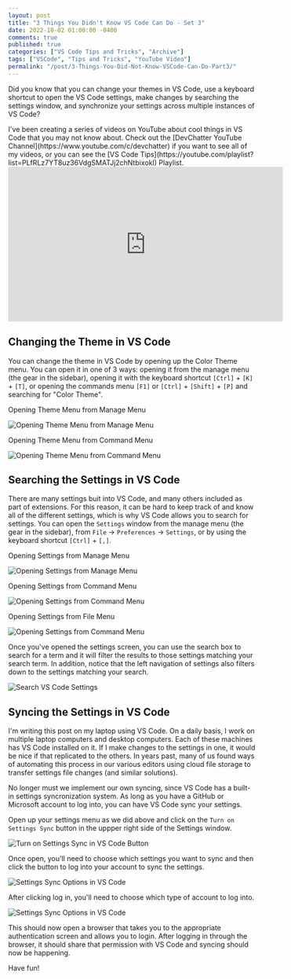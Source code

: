 ```yaml
---
layout: post
title: "3 Things You Didn't Know VS Code Can Do - Set 3"
date: 2022-10-02 01:00:00 -0400
comments: true
published: true
categories: ["VS Code Tips and Tricks", "Archive"]
tags: ["VSCode", "Tips and Tricks", "YouTube Video"]
permalink: "/post/3-Things-You-Did-Not-Know-VSCode-Can-Do-Part3/"
---
```


Did you know that you can change your themes in VS Code, use a keyboard shortcut to open the VS Code settings, make changes by searching the settings window, and synchronize your settings across multiple instances of VS Code?

<div class="message">
I've been creating a series of videos on YouTube about cool things in VS Code that you may not know about. Check out the [DevChatter YouTube Channel](https://www.youtube.com/c/devchatter) if you want to see all of my videos, or you can see the [VS Code Tips](https://youtube.com/playlist?list=PLfRLz7YT8uz36VdgSMATJj2chNtbixokI) Playlist.
</div>

<div class="video-container">
    <iframe width="560" height="315" src="https://www.youtube.com/embed/1eiMpsEWigI" title="YouTube video player" frameborder="0" allow="accelerometer; autoplay; clipboard-write; encrypted-media; gyroscope; picture-in-picture" allowfullscreen></iframe>
</div>

## Changing the Theme in VS Code

You can change the theme in VS Code by opening up the Color Theme menu. You can open it in one of 3 ways: opening it from the manage menu (the gear in the sidebar), opening it with the keyboard shortcut `[Ctrl]` + `[K]` + `[T]`, or opening the commands menu `[F1]` or `[Ctrl]` + `[Shift]` + `[P]` and searching for "Color Theme".

Opening Theme Menu from Manage Menu

![Opening Theme Menu from Manage Menu](/images/files/2022-posts/VSCodeTips/Part3/ManageMenuOpenTheme.png)

Opening Theme Menu from Command Menu

![Opening Theme Menu from Command Menu](/images/files/2022-posts/VSCodeTips/Part3/CommandMenuOpenTheme.png)

## Searching the Settings in VS Code

There are many settings buit into VS Code, and many others included as part of extensions. For this reason, it can be hard to keep track of and know all of the different settings, which is why VS Code allows you to search for settings. You can open the `Settings` window from the manage menu (the gear in the sidebar), from `File` -> `Preferences` -> `Settings`, or by using the keyboard shortcut `[Ctrl]` + `[,]`.

Opening Settings from Manage Menu

![Opening Settings from Manage Menu](/images/files/2022-posts/VSCodeTips/Part3/ManageMenuOpenSettings.png)

Opening Settings from Command Menu

![Opening Settings from Command Menu](/images/files/2022-posts/VSCodeTips/Part3/CommandMenuOpenSettings.png)

Opening Settings from File Menu

![Opening Settings from Command Menu](/images/files/2022-posts/VSCodeTips/Part3/FileMenuOpenSettings.png)

Once you've opened the settings screen, you can use the search box to search for a term and it will filter the results to those settings matching your search term. In addition, notice that the left navigation of settings also filters down to the settings matching your search.

![Search VS Code Settings](/images/files/2022-posts/VSCodeTips/Part3/SearchSettings.png)

## Syncing the Settings in VS Code

I'm writing this post on my laptop using VS Code. On a daily basis, I work on multiple laptop computers and desktop computers. Each of these machines has VS Code installed on it. If I make changes to the settings in one, it would be nice if that replicated to the others. In years past, many of us found ways of automating this process in our various editors using cloud file storage to transfer settings file changes (and similar solutions).

No longer must we implement our own syncing, since VS Code has a built-in settings syncronization system. As long as you have a GitHub or Microsoft account to log into, you can have VS Code sync your settings.

Open up your settings menu as we did above and click on the `Turn on Settings Sync` button in the uppper right side of the Settings window.

![Turn on Settings Sync in VS Code Button](/images/files/2022-posts/VSCodeTips/Part3/VSCodeSettingSyncButton.png)

Once open, you'll need to choose which settings you want to sync and then click the button to log into your account to sync the settings.

![Settings Sync Options in VS Code](/images/files/2022-posts/VSCodeTips/Part3/VSCodeSettingSyncOptions.png)

After clicking log in, you'll need to choose which type of account to log into.

![Settings Sync Options in VS Code](/images/files/2022-posts/VSCodeTips/Part3/VSCodeSettingSyncLoginOptions.png)

This should now open a browser that takes you to the appropriate authentication screen and allows you to login. After logging in through the browser, it should share that permission with VS Code and syncing should now be happening.

Have fun!
